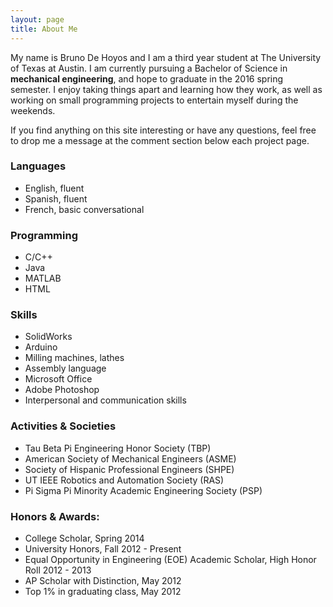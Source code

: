 ```yaml
---
layout: page
title: About Me
---
```


My name is Bruno De Hoyos and I am a third year student at The University of Texas at Austin. I am currently pursuing a Bachelor of Science in <b>mechanical engineering</b>, and hope to graduate in the 2016 spring semester. I enjoy taking things apart and learning how they work, as well as working on small programming projects to entertain myself during the weekends.

If you find anything on this site interesting or have any questions, feel free to drop me a message at the comment section below each project page.

### Languages
- English, fluent
- Spanish, fluent
- French, basic conversational

### Programming
- C/C++
- Java
- MATLAB
- HTML

### Skills
- SolidWorks
- Arduino
- Milling machines, lathes
- Assembly language
- Microsoft Office
- Adobe Photoshop
- Interpersonal and communication skills

### Activities & Societies

- Tau Beta Pi Engineering Honor Society (TBP)
- American Society of Mechanical Engineers (ASME)
- Society of Hispanic Professional Engineers (SHPE)
- UT IEEE Robotics and Automation Society (RAS)
- Pi Sigma Pi Minority Academic Engineering Society (PSP)

### Honors & Awards:

- College Scholar, Spring 2014
- University Honors, Fall 2012 - Present
- Equal Opportunity in Engineering (EOE) Academic Scholar, High Honor Roll 2012 - 2013
- AP Scholar with Distinction, May 2012
- Top 1% in graduating class, May 2012